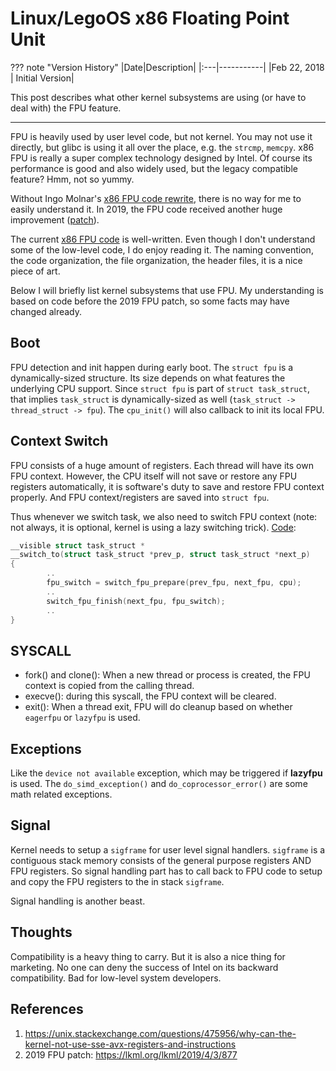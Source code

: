 # Linux/LegoOS x86 Floating Point Unit

??? note "Version History"
	|Date|Description|
	|:---|-----------|
	|Feb 22, 2018 | Initial Version|

This post describes what other kernel subsystems are using (or have to deal with) the FPU feature.

---

FPU is heavily used by user level code, but not kernel.
You may not use it directly, but glibc is using it all over the place, e.g. the `strcmp`, `memcpy`.
x86 FPU is really a super complex technology designed by Intel.
Of course its performance is good and also widely used, but the legacy compatible feature? Hmm, not so yummy.

Without Ingo Molnar's [x86 FPU code rewrite](https://lwn.net/Articles/643235/),
there is no way for me to easily understand it.
In 2019, the FPU code received another huge improvement ([patch](https://lkml.org/lkml/2019/4/3/877)).

The current [x86 FPU code](https://elixir.bootlin.com/linux/v5.10.5/source/arch/x86/kernel/fpu) is well-written.
Even though I don't understand some of the low-level code, I do enjoy reading it.
The naming convention, the code organization, the file organization, the header files, it is a nice piece of art.

Below I will briefly list kernel subsystems that use FPU.
My understanding is based on code before the 2019 FPU patch,
so some facts may have changed already.

## Boot

FPU detection and init happen during early boot.
The `struct fpu` is a dynamically-sized structure.
Its size depends on what features the underlying CPU support.
Since `struct fpu` is part of `struct task_struct`,
that implies `task_struct` is dynamically-sized as well
(`task_struct -> thread_struct -> fpu`).
The `cpu_init()` will also callback to init its local FPU.

## Context Switch

FPU consists of a huge amount of registers.
Each thread will have its own FPU context.
However, the CPU itself will not save or restore any FPU registers automatically,
it is software's duty to save and restore FPU context properly.
And FPU context/registers are saved into `struct fpu`.

Thus whenever we switch task, we also need to switch FPU context
(note: not always, it is optional, kernel is using a lazy switching trick).
[Code](https://elixir.bootlin.com/linux/v5.10.5/source/arch/x86/kernel/process_64.c#L546):
```c
__visible struct task_struct *
__switch_to(struct task_struct *prev_p, struct task_struct *next_p)
{
        ..
        fpu_switch = switch_fpu_prepare(prev_fpu, next_fpu, cpu);
        ..
        switch_fpu_finish(next_fpu, fpu_switch);
        ..
}
```

## SYSCALL

- fork() and clone(): When a new thread or process is created, the FPU context is copied from the calling thread.
- execve(): during this syscall, the FPU context will be cleared.
- exit(): When a thread exit, FPU will do cleanup based on whether `eagerfpu` or `lazyfpu` is used.

## Exceptions
Like the `device not available` exception, which may be triggered if **lazyfpu** is used.
The `do_simd_exception()` and `do_coprocessor_error()` are some math related exceptions.

## Signal

Kernel needs to setup a `sigframe` for user level signal handlers.
`sigframe` is a contiguous stack memory consists of the general purpose registers AND FPU registers.
So signal handling part has to call back to FPU code to setup and copy the FPU registers to the in stack `sigframe`.

Signal handling is another beast.

## Thoughts

Compatibility is a heavy thing to carry.
But it is also a nice thing for marketing.
No one can deny the success of Intel on its backward compatibility.
Bad for low-level system developers.

## References

1. https://unix.stackexchange.com/questions/475956/why-can-the-kernel-not-use-sse-avx-registers-and-instructions
2. 2019 FPU patch: https://lkml.org/lkml/2019/4/3/877
